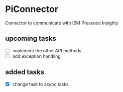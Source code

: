 # PiConnector
Connector to communicate with IBM Presence Insights

## upcoming tasks
- [ ] implement the other API methods 
- [ ] add exception handling

## added tasks
- [x] change task to async tasks